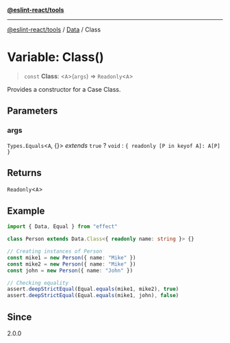 [**@eslint-react/tools**](../../../README.md)

***

[@eslint-react/tools](../../../README.md) / [Data](../README.md) / Class

# Variable: Class()

> `const` **Class**: \<`A`\>(`args`) => `Readonly`\<`A`\>

Provides a constructor for a Case Class.

## Parameters

### args

`Types.Equals`\<`A`, \{\}\> *extends* `true` ? `void` : `{ readonly [P in keyof A]: A[P] }`

## Returns

`Readonly`\<`A`\>

## Example

```ts
import { Data, Equal } from "effect"

class Person extends Data.Class<{ readonly name: string }> {}

// Creating instances of Person
const mike1 = new Person({ name: "Mike" })
const mike2 = new Person({ name: "Mike" })
const john = new Person({ name: "John" })

// Checking equality
assert.deepStrictEqual(Equal.equals(mike1, mike2), true)
assert.deepStrictEqual(Equal.equals(mike1, john), false)
```

## Since

2.0.0
